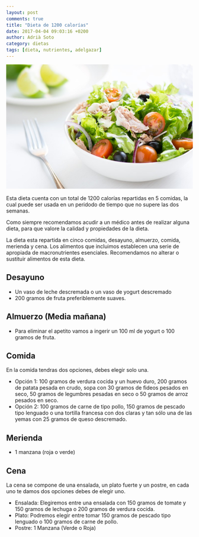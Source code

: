 ```yaml
---
layout: post
comments: true
title: "Dieta de 1200 calorías"
date: 2017-04-04 09:03:16 +0200
author: Adrià Soto
category: dietas
tags: [dieta, nutrientes, adelgazar]
---
```

![Dieta de 1200 calorías](/assets/dieta-de-1200-calorias.jpg)

Esta dieta cuenta con un total de 1200 calorías repartidas en 5 comidas, la 
cual puede ser usada en un peridodo de tiempo que no supere las dos semanas.

Como siempre recomendamos acudir a un médico antes de realizar alguna dieta, 
para que valore la calidad y propiedades de la dieta.

<!--excerpt-->

La dieta esta repartida en cinco comidas, desayuno, almuerzo, comida, merienda 
y cena. Los alimentos que incluimos establecen una serie de apropiada de 
macronutrientes esenciales. Recomendamos no alterar o sustituir alimentos de 
esta dieta.

## Desayuno

* Un vaso de leche descremada o un vaso de yogurt descremado
* 200 gramos de fruta preferiblemente suaves.

## Almuerzo (Media mañana)

* Para eliminar el apetito vamos a ingerir un 100 ml de yogurt o 100 gramos de fruta.

## Comida

En la comida tendras dos opciones, debes elegir solo una.

* Opción 1: 100 gramos de verdura cocida y un huevo duro, 200 gramos de patata pesada 
en crudo, sopa con 30 gramos de fideos pesados en seco, 50 gramos de legumbres pesadas 
en seco o 50 gramos de arroz pesados en seco.
* Opción 2: 100 gramos de carne de tipo pollo, 150 gramos de pescado tipo lenguado o 
una tortilla francesa con dos claras y tan sólo una de las yemas con 25 gramos de queso 
descremado.

## Merienda

* 1 manzana (roja o verde)

## Cena

La cena se compone de una ensalada, un plato fuerte y un postre, en cada uno te damos dos 
opciones debes de elegir uno.

* Ensalada: Elegiremos entre una ensalada con 150 gramos de tomate y 150 gramos de lechuga o 
200 gramos de verdura cocida.
* Plato: Podremos elegir entre tomar 150 gramos de pescado tipo lenguado o 100 gramos de carne 
de pollo.
* Postre: 1 Manzana (Verde o Roja)
